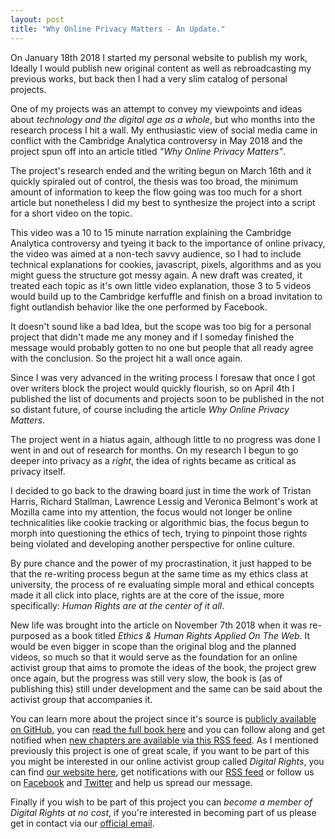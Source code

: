 ```yaml
---
layout: post
title: "Why Online Privacy Matters - An Update."
---
```


On January 18th 2018 I started my personal website to publish my work, Ideally I would publish new original content as well as rebroadcasting my previous works, but back then I had a very slim catalog of personal projects.

One of my projects was an attempt to convey my viewpoints and ideas about _technology and the digital age as a whole_, but who months into the research process I hit a wall. My enthusiastic view of social media came in conflict with the Cambridge Analytica controversy in May 2018 and the project spun off into an article titled _"Why Online Privacy Matters"_.

The project's research ended and the writing begun on March 16th and it quickly spiraled out of control, the thesis was too broad, the minimum amount of information to keep the flow going was too much for a short article but nonetheless I did my best to synthesize the project into a script for a short video on the topic.

This video was a 10 to 15 minute narration explaining the Cambridge Analytica controversy and tyeing it back to the importance of online privacy, the video was aimed at a non-tech savvy audience, so I had to include technical explanations for cookies, javascript, pixels, algorithms and as you might guess the structure got messy again. A new draft was created, it treated each topic as it's own little video explanation, those 3 to 5 videos would build up to the Cambridge kerfuffle and finish on a broad invitation to fight outlandish behavior like the one performed by Facebook.

It doesn't sound like a bad Idea, but the scope was too big for a personal project that didn't made me any money and if I someday finished the message would probably gotten to no one but people that all ready agree with the conclusion. So the project hit a wall once again.

Since I was very advanced in the writing process I foresaw that once I got over writers block the project would quickly flourish, so on April 4th I published the list of documents and projects soon to be published in the not so distant future, of course including the article _Why Online Privacy Matters_.

The project went in a hiatus again, although little to no progress was done I went in and out of research for months. On my research I begun to go deeper into privacy as a _right_, the idea of rights became as critical as privacy itself.

I decided to go back to the drawing board just in time the work of Tristan Harris, Richard Stallman, Lawrence Lessig and Veronica Belmont's work at Mozilla came into my attention, the focus would not longer be online technicalities like cookie tracking or algorithmic bias, the focus begun to morph into questioning the ethics of tech, trying to pinpoint those rights being violated and developing another perspective for online culture.

By pure chance and the power of my procrastination, it just happed to be that the re-writing process begun at the same time as my ethics class at university, the process of re evaluating simple moral and ethical concepts made it all click into place, rights are at the core of the issue, more specifically: _Human Rights are at the center of it all_.

New life was brought into the article on November 7th 2018 when it was re-purposed as a book titled _Ethics & Human Rights Applied On The Web_. It would be even bigger in scope than the original blog and the planned videos, so much so that it would serve as the foundation for an online activist group that aims to promote the ideas of the book, the project grew once again, but the progress was still very slow, the book is (as of publishing this) still under development and the same can be said about the activist group that accompanies it.

You can learn more about the project since it's source is [publicly available on GitHub][bookgh], you can [read the full book here][book] and you can follow along and get notified when [new chapters are available via this RSS feed][bookrss]. As I mentioned previously this project is one of great scale, if you want to be part of this you might be interested in our online activist group called _Digital Rights_, you can find [our website here][drweb], get notifications with our [RSS feed][drrss] or follow us on [Facebook][drfb] and [Twitter][drtw] and help us spread our message.

Finally if you wish to be part of this project you can _become a member of Digital Rights at no cost_, if you're interested in becoming part of us please get in contact via our [official email][drcontact].

[drweb]: https://digital-rights.github.io/
[drrss]: https://digital-rights.github.io/feed.xml
[drfb]: https://digital-rights.github.io/facebook
[drtw]: https://digital-rights.github.io/twitter
[drcontact]: https://digital-rights.github.io/contact
[book]: https://alex-esc.github.io/read.digitalrights/
[bookgh]: https://github.com/alex-esc/digitalrights
[bookrss]: https://alex-esc.github.io/read.digitalrights/updates.html